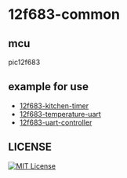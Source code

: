 # 12f683-common

## mcu

pic12f683

## example for use

- [12f683-kitchen-timer](https://github.com/jsaka1259/12f683-kitchen-timer)
- [12f683-temperature-uart](https://github.com/jsaka1259/12f683-temperature-uart)
- [12f683-uart-controller](https://github.com/jsaka1259/12f683-uart-controller)

## LICENSE

[![MIT License](https://img.shields.io/badge/license-MIT-blue.svg?style=flat)](LICENSE)
